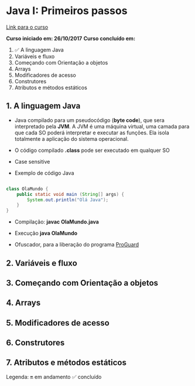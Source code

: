 # Java I: Primeiros passos

[Link para o curso](https://cursos.alura.com.br/course/primeiros-passos-com-java)

__Curso iniciado em: 26/10/2017__
__Curso concluído em:__

1. :white_check_mark: A linguagem Java
1. Variáveis e fluxo
1. Começando com Orientação a objetos
1. Arrays
1. Modificadores de acesso
1. Construtores
1. Atributos e métodos estáticos

## 1. A linguagem Java

- Java compilado para um pseudocódigo (__byte code__), que sera interpretado pela __JVM__. A JVM é uma máquina virtual, uma camada para que cada SO poderá interpretar e executar as funções. Ela isola totalmente a aplicação do sistema operacional.

- O código compilado __.class__ pode ser executado em qualquer SO

- Case sensitive

- Exemplo de código Java

```java

class OlaMundo {
    public static void main (String[] args) {
        System.out.println("Olá Java");
    }
}

```

- Compilação: __javac OlaMundo.java__

- Execução __java OlaMundo__

- Ofuscador, para a liberação do programa [ProGuard](http://proguard.sf.net)

## 2. Variáveis e fluxo

## 3. Começando com Orientação a objetos

## 4. Arrays

## 5. Modificadores de acesso

## 6. Construtores

## 7. Atributos e métodos estáticos

Legenda:
:on: em andamento
:white_check_mark: concluído
